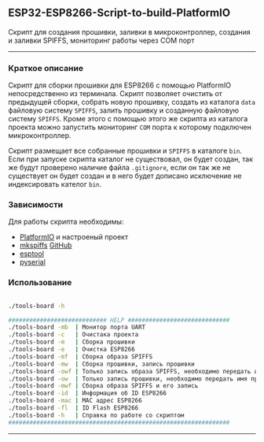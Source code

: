## ESP32-ESP8266-Script-to-build-PlatformIO

Скрипт для cоздания прошивки, заливки в микроконтроллер, создания и заливки SPIFFS, мониторинг работы через COM порт

***
### Краткое описание
Cкрипт для сборки прошивки для ESP8266 с помощью PlatformIO непосредственно из терминала. Скрипт позволяет очистить от предыдущей сборки, собрать новую прошивку, создать из каталога ```data``` файловую систему ```SPIFFS```, залить прошивку и созданную файловую систему ```SPIFFS```. Кроме этого с помощью этого же скрипта из каталога проекта можно запустить мониторинг ```COM``` порта к которому подключен микроконтроллер.

Скрипт размещает все собранные прошивки и ```SPIFFS``` в каталоге ```bin```. Если при запуске скрипта каталог не существовал, он будет создан, так же будут проверено наличие файла ```.gitignore```, если он так же не существует он будет создан и в него будет дописано исключение не индексировать кателог ```bin```.

### Зависимости
Для работы скрипта необходимы:
* [PlatformIO](https://platformio.org/) и настроеный проект
* [mkspiffs](https://github.com/igrr/mkspiffs/releases) [GitHub](https://github.com/igrr/mkspiffs)
* [esptool](https://github.com/espressif/esptool)
* [pyserial](https://pythonhosted.org/pyserial/tools.html#miniterm)

### Использование

```bash

./tools-board -h

############################ HELP #############################
./tools-board -mb  | Moнитор порта UART
./tools-board -c   | Очистака проекта
./tools-board -m   | Сборка прошивки
./tools-board -e   | Очистка ESP8266
./tools-board -mf  | Сборка образа SPIFFS
./tools-board -mw  | Cборка прошивки, запись прошивки
./tools-board -owf | Только запись образа SPIFFS, необходимо передать имя образа SPIFFS
./tools-board -ow  | Только запись прошивки, необходимо передать имя прошивки
./tools-board -mwf | Cборка образа SPIFFS и его запись
./tools-board -id  | Информация об ID ESP8266
./tools-board -mac | MAC адрес ESP8266
./tools-board -fl  | ID Flash ESP8266
./tools-board -h   | Справка по работе со скриптом
###############################################################

```
***



